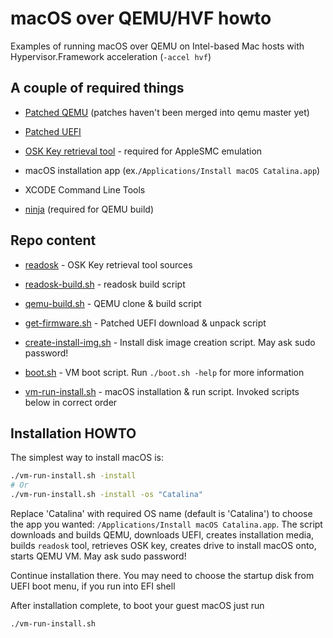 # macOS over QEMU/HVF howto

Examples of running macOS over QEMU on Intel-based Mac hosts with Hypervisor.Framework acceleration (`-accel hvf`)

## A couple of required things

- [Patched QEMU](https://github.com/shchuko/qemu/tree/v5.2.0/darwin-support) (patches haven't been 
  merged into qemu master yet)
  
- [Patched UEFI](https://github.com/shchuko/OvmfDarwinPkg)

- [OSK Key retrieval tool](readosk) - required for AppleSMC emulation

- macOS installation app (ex.`/Applications/Install macOS Catalina.app`)

- XCODE Command Line Tools

- [ninja](https://formulae.brew.sh/formula/ninja) (required for QEMU build)

## Repo content 

- [readosk](readosk) - OSK Key retrieval tool sources

- [readosk-build.sh](readosk-build.sh) - readosk build script

- [qemu-build.sh](qemu-build.sh) - QEMU clone & build script

- [get-firmware.sh](get-firmware.sh) - Patched UEFI download & unpack script

- [create-install-img.sh](create-install-img.sh) - Install disk image creation script. May ask sudo password!

- [boot.sh](boot.sh) - VM boot script. Run `./boot.sh -help` for more information

- [vm-run-install.sh](vm-run-install.sh) - macOS installation & run script. Invoked scripts below in correct order

## Installation HOWTO

The simplest way to install macOS is:

```bash
./vm-run-install.sh -install 
# Or
./vm-run-install.sh -install -os "Catalina"
```

Replace 'Catalina' with required OS name (default is 'Catalina') to choose 
the app you wanted: `/Applications/Install macOS Catalina.app`. The script downloads and 
builds QEMU, downloads UEFI, creates installation media, builds `readosk` tool, retrieves 
OSK key, creates drive to install macOS onto, starts QEMU VM. May ask sudo password!

Continue installation there. You may need to choose the startup disk from UEFI boot menu, 
if you run into EFI shell

After installation complete, to boot your guest macOS just run

```bash
./vm-run-install.sh
```















